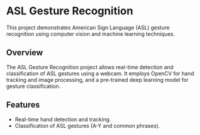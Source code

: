 # ASL Gesture Recognition

This project demonstrates American Sign Language (ASL) gesture recognition using computer vision and machine learning techniques.

## Overview

The ASL Gesture Recognition project allows real-time detection and classification of ASL gestures using a webcam. It employs OpenCV for hand tracking and image processing, and a pre-trained deep learning model for gesture classification.

## Features

- Real-time hand detection and tracking.
- Classification of ASL gestures (A-Y and common phrases).
